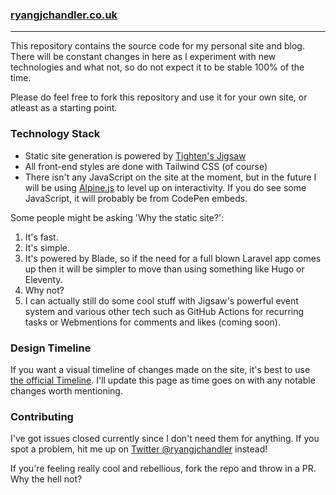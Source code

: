 ### [ryangjchandler.co.uk](https://ryangjchandler.co.uk)

---

This repository contains the source code for my personal site and blog. There will be constant changes in here as I experiment with new technologies and what not, so do not expect it to be stable 100% of the time.

Please do feel free to fork this repository and use it for your own site, or atleast as a starting point.

### Technology Stack

* Static site generation is powered by [Tighten's Jigsaw](https://jigsaw.tighten.co/)
* All front-end styles are done with Tailwind CSS (of course)
* There isn't any JavaScript on the site at the moment, but in the future I will be using [Alpine.js](https://github.com/alpinejs/alpine) to level up on interactivity. If you do see some JavaScript, it will probably be from CodePen embeds.

Some people might be asking 'Why the static site?':

1. It's fast.
2. It's simple.
3. It's powered by Blade, so if the need for a full blown Laravel app comes up then it will be simpler to move than using something like Hugo or Eleventy.
4. Why not?
5. I can actually still do some cool stuff with Jigsaw's powerful event system and various other tech such as GitHub Actions for recurring tasks or Webmentions for comments and likes (coming soon).

### Design Timeline

If you want a visual timeline of changes made on the site, it's best to use [the official Timeline](https://ryangjchandler.co.uk/timeline). I'll update this page as time goes on with any notable changes worth mentioning.

### Contributing

I've got issues closed currently since I don't need them for anything. If you spot a problem, hit me up on [Twitter @ryangjchandler](https://twitter.com/ryangjchandler) instead!

If you're feeling really cool and rebellious, fork the repo and throw in a PR. Why the hell not?
